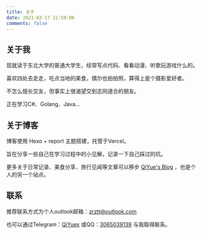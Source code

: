 ```yaml
---
title: 关于
date: 2021-03-17 11:59:00
comments: false
---
```

## 关于我
现就读于东北大学的普通大学生，经常写点代码、看看动漫、听歌玩游戏什么的。

喜欢四处去走走，吃点当地的美食，偶尔也拍拍照，算得上是个摄影爱好者。

不怎么擅长交友，但事实上很渴望交到志同道合的朋友。

正在学习C#、Golang、Java...

## 关于博客

博客使用 Hexo + report 主题搭建，托管于Vercel。

旨在分享一些自己在学习过程中的小见解，记录一下自己踩过的坑。

更多关于日常记录、美食分享、旅行见闻等文章可以移步 [QiYue's Blog](https://bog.qiyuex.top) ，也是个人的另一个站点。

## 联系

推荐联系方式为个人outlook邮箱：[zrztt@outlook.com](mailto:zrztt@outlook.com)

也可以通过Telegram：[QiYuex](https://t.me/)  或QQ：[3065039139](https://suo.yt/cDRUZ7n) 与我取得联系。